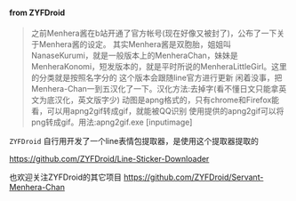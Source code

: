 #### from ZYFDroid

> 之前Menhera酱在b站开通了官方帐号(现在好像又被封了)，公布了一下关于Menhera酱的设定。
> 其实Menhera酱是双胞胎，姐姐叫NanaseKurumi，就是一般版本上的MenheraChan，妹妹是MenheraKonomi，短发版本的，就是平时所说的MenheraLittleGirl。这里的分类就是按照名字分的
>这个版本会跟随line官方进行更新
>闲着没事，把Menhera-Chan一到五汉化了一下。汉化方法:去掉字(看不懂日文只能拿英文为底汉化，英文版字少)
>动图是apng格式的，只有chrome和Firefox能看，可以用apng2gif转成gif，就能被QQ识别
>使用提供的apng2gif可以将png转成gif。用法:apng2gif.exe [inputimage]

`ZYFDroid` 自行用开发了一个line表情包提取器，是使用这个提取器提取的

https://github.com/ZYFDroid/Line-Sticker-Downloader

也欢迎关注ZYFDroid的其它项目
https://github.com/ZYFDroid/Servant-Menhera-Chan